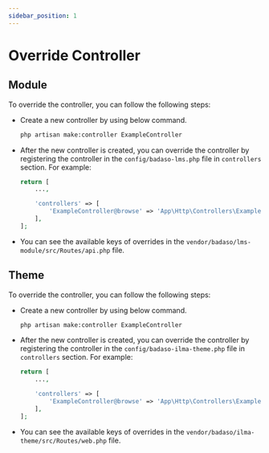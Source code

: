 ```yaml
---
sidebar_position: 1
---
```


# Override Controller

## Module
To override the controller, you can follow the following steps:

- Create a new controller by using below command.
  ```bash
  php artisan make:controller ExampleController
  ```

- After the new controller is created, you can override the controller by registering the controller in the `config/badaso-lms.php` file in `controllers` section. For example:
  ```php
  return [
      ...,

      'controllers' => [
          'ExampleController@browse' => 'App\Http\Controllers\ExampleController@browse',
      ],
  ];
  ```

- You can see the available keys of overrides in the `vendor/badaso/lms-module/src/Routes/api.php` file.


## Theme
To override the controller, you can follow the following steps:

- Create a new controller by using below command.
  ```bash
  php artisan make:controller ExampleController
  ```

- After the new controller is created, you can override the controller by registering the controller in the `config/badaso-ilma-theme.php` file in `controllers` section. For example:
  ```php
  return [
      ...,

      'controllers' => [
          'ExampleController@browse' => 'App\Http\Controllers\ExampleController@browse',
      ],
  ];
  ```

- You can see the available keys of overrides in the `vendor/badaso/ilma-theme/src/Routes/web.php` file.
